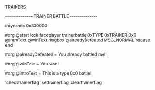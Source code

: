 TRAINERS

*--------------*
 TRAINER BATTLE
*--------------*

#dynamic 0x800000

#org @start
lock
faceplayer
trainerbattle 0xTYPE 0xTRAINER 0x0 @introText @winText
msgbox @alreadyDefeated MSG_NORMAL
release
end

#org @alreadyDefeated
= You already battled me!

#org @winText
= You won!

#org @introText
= This is a type 0x0 battle!



'checktrainerflag
'settrainerflag
'cleartrainerflag
